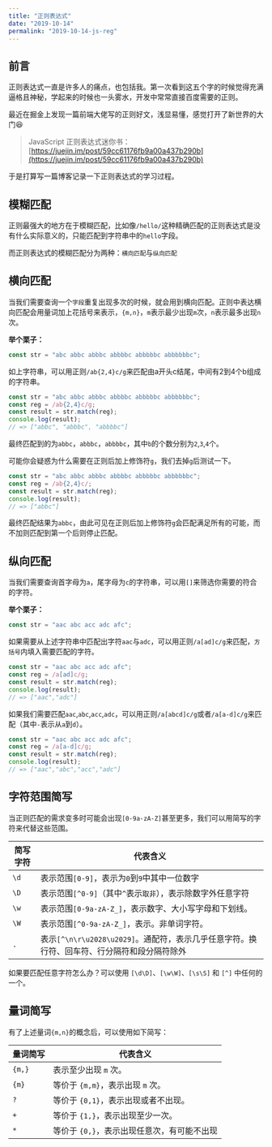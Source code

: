 ```yaml
---
title: "正则表达式"
date: "2019-10-14"
permalink: "2019-10-14-js-reg"
---
```


## 前言

正则表达式一直是许多人的痛点，也包括我。第一次看到这五个字的时候觉得充满逼格且神秘，学起来的时候也一头雾水，开发中常常直接百度需要的正则。

最近在掘金上发现一篇前端大佬写的正则好文，浅显易懂，感觉打开了新世界的大门😆

>JavaScript 正则表达式迷你书： [https://juejin.im/post/59cc61176fb9a00a437b290b](https://juejin.im/post/59cc61176fb9a00a437b290b)

于是打算写一篇博客记录一下正则表达式的学习过程。

## 模糊匹配

正则最强大的地方在于模糊匹配，比如像`/hello/`这种精确匹配的正则表达式是没有什么实际意义的，只能匹配到字符串中的`hello`字段。

而正则表达式的模糊匹配分为两种：`横向匹配`与`纵向匹配`

## 横向匹配

当我们需要查询一个`字段`重复出现多次的时候，就会用到横向匹配。正则中表达横向匹配会用量词加上花括号来表示，`{m,n}`，`m`表示最少出现`m`次，`n`表示最多出现`n`次。

**举个栗子：**

```js
const str = "abc abbc abbbc abbbbc abbbbbc abbbbbbc";
```

如上字符串，可以用正则`/ab{2,4}c/g`来匹配由a开头c结尾，中间有2到4个b组成的字符串。

```js
const str = "abc abbc abbbc abbbbc abbbbbc abbbbbbc";
const reg = /ab{2,4}c/g;
const result = str.match(reg);
console.log(result);
// => ["abbc", "abbbc", "abbbbc"]
```

最终匹配到的为`abbc`，`abbbc`，`abbbbc`，其中`b`的个数分别为`2`,`3`,`4`个。

可能你会疑惑为什么需要在正则后加上修饰符```g```，我们去掉```g```后测试一下。

```js
const str = "abc abbc abbbc abbbbc abbbbbc abbbbbbc";
const reg = /ab{2,4}c/;
const result = str.match(reg);
console.log(result);
// => ["abbc"]
```

最终匹配结果为```abbc```，由此可见在正则后加上修饰符```g```会匹配满足所有的可能，而不加则匹配到第一个后则停止匹配。

## 纵向匹配

当我们需要查询首字母为```a```，尾字母为```c```的字符串，可以用```[]```来筛选你需要的符合的字符。

**举个栗子：**

```js
const str = "aac abc acc adc afc";
```

如果需要从上述字符串中匹配出字符```aac```与```adc```，可以用正则```/a[ad]c/g```来匹配，```方括号```内填入需要匹配的字符。

```js
const str = "aac abc acc adc afc";
const reg = /a[ad]c/g;
const result = str.match(reg);
console.log(result);
// => ["aac","adc"]
```

如果我们需要匹配```aac```,```abc```,```acc```,```adc```，可以用正则```/a[abcd]c/g```或者```/a[a-d]c/g```来匹配（其中```-```表示从```a```到```d```）。

```js
const str = "aac abc acc adc afc";
const reg = /a[a-d]c/g;
const result = str.match(reg);
console.log(result);
// => ["aac","abc","acc","adc"]
```

## 字符范围简写

当正则匹配的需求变多时可能会出现```[0-9a-zA-Z]```甚至更多，我们可以用简写的字符来代替这些范围。

| 简写字符 | 代表含义                                                                                        |
| -------- | ----------------------------------------------------------------------------------------------- |
| ```\d``` | 表示范围```[0-9]```，表示为```0```到```9```中其中一位数字                                       |
| ```\D``` | 表示范围```[^0-9]```（其中```^```表示```取非```），表示除数字外任意字符                         |
| ```\w``` | 表示范围```[0-9a-zA-Z_]```，表示数字、大小写字母和下划线。                                      |
| ```\W``` | 表示范围```[^0-9a-zA-Z_]```，表示。非单词字符。                                                 |
| ```.```  | 表示```[^\n\r\u2028\u2029]```。通配符，表示几乎任意字符。换行符、回车符、行分隔符和段分隔符除外 |

如果要匹配任意字符怎么办？可以使用 ```[\d\D]```、```[\w\W]```、```[\s\S]``` 和 ```[^]``` 中任何的一个。


## 量词简写

有了上述量词```{m,n}```的概念后，可以使用如下简写：

| 量词简写   | 代表含义                                        |
| ---------- | ----------------------------------------------- |
| ```{m,}``` | 表示至少出现 ```m``` 次。                       |
| ```{m}```  | 等价于 ```{m,m}```，表示出现 ```m``` 次。       |
| ```?```    | 等价于 ```{0,1}```，表示出现或者不出现。        |
| ```+```    | 等价于 ```{1,}```，表示出现至少一次。           |
| ```*```    | 等价于 ```{0,}```，表示出现任意次，有可能不出现 |
